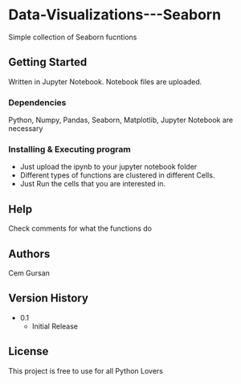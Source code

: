 # Data-Visualizations---Seaborn

Simple collection of Seaborn fucntions

## Getting Started

Written in Jupyter Notebook. Notebook files are uploaded.

### Dependencies

Python, Numpy, Pandas, Seaborn, Matplotlib, Jupyter Notebook are necessary

### Installing & Executing program

* Just upload the ipynb to your jupyter notebook folder 
* Different types of functions are clustered in different Cells. 
* Just Run the cells that you are interested in.

## Help

Check comments for what the functions do

## Authors

Cem Gursan


## Version History

* 0.1
    * Initial Release

## License

This project is free to use for all Python Lovers
